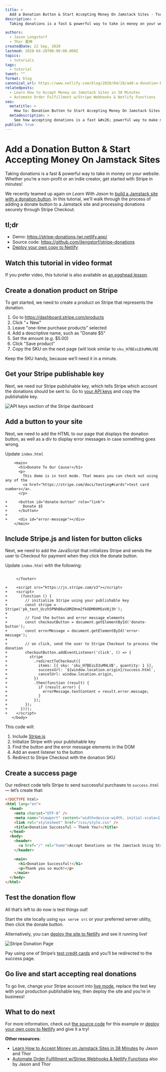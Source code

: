 ```yaml
---
title: >
  Add a Donation Button & Start Accepting Money On Jamstack Sites - TsuKpa's Blog
description: >
  Taking donations is a fast & powerful way to take in money on your website. Whether you’re a non-profit or an indie creator, get started with Stripe in minutes!

authors:
  - Jason Lengstorf
  - Thor 雷神
createdDate: 22 Sep, 2020
lastmod: 2020-04-28T00:00:00.000Z
topics:
  - tutorials
tags:
  - tutorial
tweet: ""
format: blog
canonical_url: https://www.netlify.com/blog/2020/04/28/add-a-donation-button-start-accepting-money-on-jamstack-sites/
relatedposts:
  - Learn How to Accept Money on Jamstack Sites in 38 Minutes
  - Automate Order Fulfillment w/Stripe Webhooks & Netlify Functions
seo:
  metatitle: >
    How to: Donation Button to Start Accepting Money On Jamstack Sites TsuKpa's Blog
  metadescription: >
    See how accepting donations is a fast &#x26; powerful way to make money on your website. Whether you’re a non-profit or an indie creator, learn how to get started with Stripe in minutes!
publish: true
---
```


# Add a Donation Button & Start Accepting Money On Jamstack Sites

Taking donations is a fast & powerful way to take in money on your website. Whether you’re a non-profit or an indie creator, get started with Stripe in minutes!

We recently teamed up again on _Learn With Jason_ to [build a Jamstack site with a donation button](https://www.learnwithjason.dev/accept-donations-on-jamstack-sites). In this tutorial, we’ll walk through the process of adding a donate button to a Jamstack site and processing donations securely through Stripe Checkout.

## tl;dr

- Demo: <https://stripe-donations-lwj.netlify.app/>
- Source code: <https://github.com/jlengstorf/stripe-donations>
- [Deploy your own copy to Netlify](https://app.netlify.com/start/deploy?repository=https://github.com/jlengstorf/stripe-donations&utm_source=blog&utm_medium=stripe-donations-jl&utm_campaign=devex)

## Watch this tutorial in video format

If you prefer video, this tutorial is also available as [an egghead lesson](https://jason.af/egghead/stripe-donations).

## Create a donation product on Stripe

To get started, we need to create a product on Stripe that represents the donation.

1. Go to <https://dashboard.stripe.com/products>
2. Click "+ New"
3. Leave "one-time purchase products" selected
4. Add a descriptive name, such as "Donate \$5"
5. Set the amount (e.g. \$5.00)
6. Click "Save product"
7. Copy the SKU on the next page (will look similar to `sku_H7BEsLD3uMHLVB`)

Keep the SKU handy, because we’ll need it in a minute.

## Get your Stripe publishable key

Next, we need our Stripe publishable key, which tells Stripe which account the donations should be sent to. Go to [your API keys](https://dashboard.stripe.com/test/apikeys) and copy the publishable key.

![API keys section of the Stripe dashboard](https://cdn.netlify.com/17e9caa9fca890dedfd4f6ddb9266212b2f3ba13/a7097/img/blog/stripe-api-keys.png)

## Add a button to your site

Next, we need to add the HTML to our page that displays the donation button, as well as a div to display error messages in case something goes wrong.

Update `index.html`

```diff-html
    <main>
      <h1>Donate To Our Cause!</h1>
      <p>
        This demo is in test mode. That means you can check out using any of the
        <a href="https://stripe.com/docs/testing#cards">test card numbers</a>.
      </p>

+     <button id="donate-button" role="link">
+       Donate $5
+     </button>
+
+     <div id="error-message"></div>
    </main>
```

## Include Stripe.js and listen for button clicks

Next, we need to add the JavaScript that initializes Stripe and sends the user to Checkout for payment when they click the donate button.

Update `index.html` with the following:

```diff-js

     </footer>

+    <script src="https://js.stripe.com/v3"></script>
+    <script>
+      (function () {
+        // initialize Stripe using your publishable key
+        const stripe = Stripe('pk_test_Uczh5PNhB0aS0MZHnm2fkODM00MSoV8j3h');
+
+        // find the button and error message elements
+        const checkoutButton = document.getElementById('donate-button');
+        const errorMessage = document.getElementById('error-message');
+
+        // on click, send the user to Stripe Checkout to process the donation
+        checkoutButton.addEventListener('click', () => {
+          stripe
+            .redirectToCheckout({
+              items: [{ sku: 'sku_H7BEsLD3uMHLVB', quantity: 1 }],
+              successUrl: `${window.location.origin}/success.html`,
+              cancelUrl: window.location.origin,
+            })
+            .then(function (result) {
+              if (result.error) {
+                errorMessage.textContent = result.error.message;
+              }
+            });
+        });
+      })();
+    </script>
   </body>
```

This code will:

1. Include [Stripe.js](https://stripe.com/docs/js)
1. Initialize Stripe with your publishable key
1. Find the button and the error message elements in the DOM
1. Add an event listener to the button
1. Redirect to Stripe Checkout with the donation SKU

## Create a success page

Our redirect code tells Stripe to send successful purchases to `success.html` — let’s create that:

```html
<!DOCTYPE html>
<html lang="en">
  <head>
    <meta charset="UTF-8" />
    <meta name="viewport" content="width=device-width, initial-scale=1.0" />
    <link rel="stylesheet" href="/css/style.css" />
    <title>Donation Successful — Thank You!</title>
  </head>
  <body>
    <header>
      <a href="/" rel="home">Accept Donations on the Jamstack Using Stripe</a>
    </header>

    <main>
      <h1>Donation Successful!</h1>
      <p>Thank you so much!</p>
    </main>
  </body>
</html>
```

## Test the donation flow

All that’s left to do now is test things out!

Start the site locally using `npx serve src` or your preferred server utility, then click the donate button.

Alternatively, you can [deploy the site to Netlify](https://docs.netlify.com/#get-started) and see it running live!

![Stripe Donation Page](https://cdn.netlify.com/d0cac4d4bec9036cad184d4eaca92f37cdb4024b/45236/img/blog/stripe-donation-workflow.png)

Pay using one of Stripe’s [test credit cards](https://stripe.com/docs/testing#cards) and you’ll be redirected to the success page.

## Go live and start accepting real donations

To go live, change your Stripe account into [live mode](https://stripe.com/docs/keys#test-live-modes), replace the test key with your production publishable key, then deploy the site and you’re in business!

## What to do next

For more information, check out [the source code](https://github.com/jlengstorf/stripe-donations) for this example or [deploy your own copy to Netlify](https://app.netlify.com/start/deploy?repository=https://github.com/jlengstorf/stripe-donations&utm_source=learnwithjason&utm_medium=github&utm_campaign=devex) and give it a try!

**Other resources**:

- [Learn How to Accept Money on Jamstack Sites in 38 Minutes](https://www.netlify.com/blog/2020/04/13/learn-how-to-accept-money-on-jamstack-sites-in-38-minutes/) by Jason and Thor
- [Automate Order Fulfillment w/Stripe Webhooks & Netlify Functions](https://www.netlify.com/blog/2020/04/22/automate-order-fulfillment-w/stripe-webhooks-netlify-functions/) also by Jason and Thor
